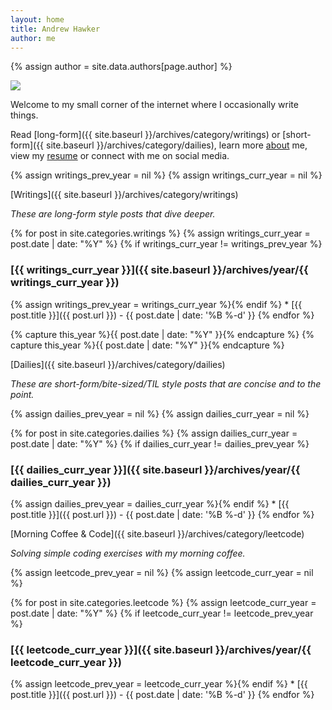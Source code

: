 ```yaml
---
layout: home
title: Andrew Hawker
author: me
---
```

{% assign author = site.data.authors[page.author] %}
<div class="col-6 float-right">
  <div class="p-2 mr-2">
    <img class="avatar circle" src="{{ author.picture }}">
  </div>
</div>

Welcome to my small corner of the internet where I occasionally write things.

Read [long-form]({{ site.baseurl }}/archives/category/writings) or [short-form]({{ site.baseurl }}/archives/category/dailies), learn more [about](about) me, view my [resume](assets/resume.pdf) or connect with me on social media.

{% assign writings_prev_year = nil %}
{% assign writings_curr_year = nil %}

<span class="h2">[Writings]({{ site.baseurl }}/archives/category/writings)</span>

_These are long-form style posts that dive deeper._

{% for post in site.categories.writings %}
{% assign writings_curr_year = post.date | date: "%Y" %}
{% if writings_curr_year != writings_prev_year %}
### [{{ writings_curr_year }}]({{ site.baseurl }}/archives/year/{{ writings_curr_year }})
{% assign writings_prev_year = writings_curr_year %}{% endif %} * [{{ post.title }}]({{ post.url }}) - {{ post.date | date: '%B %-d' }}
{% endfor %}

{% capture this_year %}{{ post.date | date: "%Y" }}{% endcapture %}
{% capture this_year %}{{ post.date | date: "%Y" }}{% endcapture %}

<span class="h2">[Dailies]({{ site.baseurl }}/archives/category/dailies)</span>

_These are short-form/bite-sized/TIL style posts that are concise and to the point._

{% assign dailies_prev_year = nil %}
{% assign dailies_curr_year = nil %}

{% for post in site.categories.dailies %}
{% assign dailies_curr_year = post.date | date: "%Y" %}
{% if dailies_curr_year != dailies_prev_year %}
### [{{ dailies_curr_year }}]({{ site.baseurl }}/archives/year/{{ dailies_curr_year }})
{% assign dailies_prev_year = dailies_curr_year %}{% endif %} * [{{ post.title }}]({{ post.url }}) - {{ post.date | date: '%B %-d' }}
{% endfor %}

<span class="h2">[Morning Coffee & Code]({{ site.baseurl }}/archives/category/leetcode)</span>

_Solving simple coding exercises with my morning coffee._

{% assign leetcode_prev_year = nil %}
{% assign leetcode_curr_year = nil %}

{% for post in site.categories.leetcode %}
{% assign leetcode_curr_year = post.date | date: "%Y" %}
{% if leetcode_curr_year != leetcode_prev_year %}
### [{{ leetcode_curr_year }}]({{ site.baseurl }}/archives/year/{{ leetcode_curr_year }})
{% assign leetcode_prev_year = leetcode_curr_year %}{% endif %} * [{{ post.title }}]({{ post.url }}) - {{ post.date | date: '%B %-d' }}
{% endfor %}
